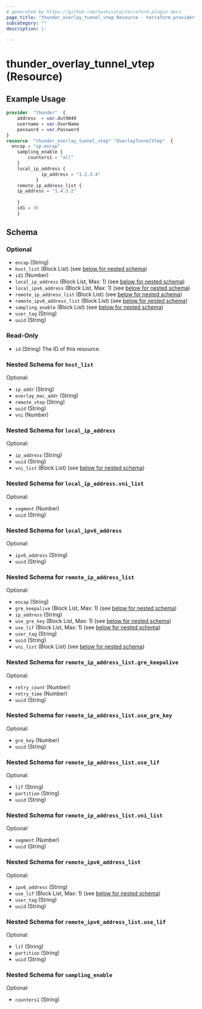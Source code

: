 ```yaml
---
# generated by https://github.com/hashicorp/terraform-plugin-docs
page_title: "thunder_overlay_tunnel_vtep Resource - terraform-provider-thunder"
subcategory: ""
description: |-
  
---
```


# thunder_overlay_tunnel_vtep (Resource)



## Example Usage

```terraform
provider  "thunder"  {
    address  = var.dut9049
    username = var.UserName
    password = var.Password
}
resource  "thunder_overlay_tunnel_vtep" "OverlayTunnelVtep"  {
  encap = "ip-encap"
	sampling_enable {
		counters1 = "all"
	}
	local_ip_address {
		     ip_address = "1.2.3.4"
		   }
	remote_ip_address_list {
	ip_address = "1.4.3.2"
	
	}
	id1 = 36
	}
```

<!-- schema generated by tfplugindocs -->
## Schema

### Optional

- `encap` (String)
- `host_list` (Block List) (see [below for nested schema](#nestedblock--host_list))
- `id1` (Number)
- `local_ip_address` (Block List, Max: 1) (see [below for nested schema](#nestedblock--local_ip_address))
- `local_ipv6_address` (Block List, Max: 1) (see [below for nested schema](#nestedblock--local_ipv6_address))
- `remote_ip_address_list` (Block List) (see [below for nested schema](#nestedblock--remote_ip_address_list))
- `remote_ipv6_address_list` (Block List) (see [below for nested schema](#nestedblock--remote_ipv6_address_list))
- `sampling_enable` (Block List) (see [below for nested schema](#nestedblock--sampling_enable))
- `user_tag` (String)
- `uuid` (String)

### Read-Only

- `id` (String) The ID of this resource.

<a id="nestedblock--host_list"></a>
### Nested Schema for `host_list`

Optional:

- `ip_addr` (String)
- `overlay_mac_addr` (String)
- `remote_vtep` (String)
- `uuid` (String)
- `vni` (Number)


<a id="nestedblock--local_ip_address"></a>
### Nested Schema for `local_ip_address`

Optional:

- `ip_address` (String)
- `uuid` (String)
- `vni_list` (Block List) (see [below for nested schema](#nestedblock--local_ip_address--vni_list))

<a id="nestedblock--local_ip_address--vni_list"></a>
### Nested Schema for `local_ip_address.vni_list`

Optional:

- `segment` (Number)
- `uuid` (String)



<a id="nestedblock--local_ipv6_address"></a>
### Nested Schema for `local_ipv6_address`

Optional:

- `ipv6_address` (String)
- `uuid` (String)


<a id="nestedblock--remote_ip_address_list"></a>
### Nested Schema for `remote_ip_address_list`

Optional:

- `encap` (String)
- `gre_keepalive` (Block List, Max: 1) (see [below for nested schema](#nestedblock--remote_ip_address_list--gre_keepalive))
- `ip_address` (String)
- `use_gre_key` (Block List, Max: 1) (see [below for nested schema](#nestedblock--remote_ip_address_list--use_gre_key))
- `use_lif` (Block List, Max: 1) (see [below for nested schema](#nestedblock--remote_ip_address_list--use_lif))
- `user_tag` (String)
- `uuid` (String)
- `vni_list` (Block List) (see [below for nested schema](#nestedblock--remote_ip_address_list--vni_list))

<a id="nestedblock--remote_ip_address_list--gre_keepalive"></a>
### Nested Schema for `remote_ip_address_list.gre_keepalive`

Optional:

- `retry_count` (Number)
- `retry_time` (Number)
- `uuid` (String)


<a id="nestedblock--remote_ip_address_list--use_gre_key"></a>
### Nested Schema for `remote_ip_address_list.use_gre_key`

Optional:

- `gre_key` (Number)
- `uuid` (String)


<a id="nestedblock--remote_ip_address_list--use_lif"></a>
### Nested Schema for `remote_ip_address_list.use_lif`

Optional:

- `lif` (String)
- `partition` (String)
- `uuid` (String)


<a id="nestedblock--remote_ip_address_list--vni_list"></a>
### Nested Schema for `remote_ip_address_list.vni_list`

Optional:

- `segment` (Number)
- `uuid` (String)



<a id="nestedblock--remote_ipv6_address_list"></a>
### Nested Schema for `remote_ipv6_address_list`

Optional:

- `ipv6_address` (String)
- `use_lif` (Block List, Max: 1) (see [below for nested schema](#nestedblock--remote_ipv6_address_list--use_lif))
- `user_tag` (String)
- `uuid` (String)

<a id="nestedblock--remote_ipv6_address_list--use_lif"></a>
### Nested Schema for `remote_ipv6_address_list.use_lif`

Optional:

- `lif` (String)
- `partition` (String)
- `uuid` (String)



<a id="nestedblock--sampling_enable"></a>
### Nested Schema for `sampling_enable`

Optional:

- `counters1` (String)


